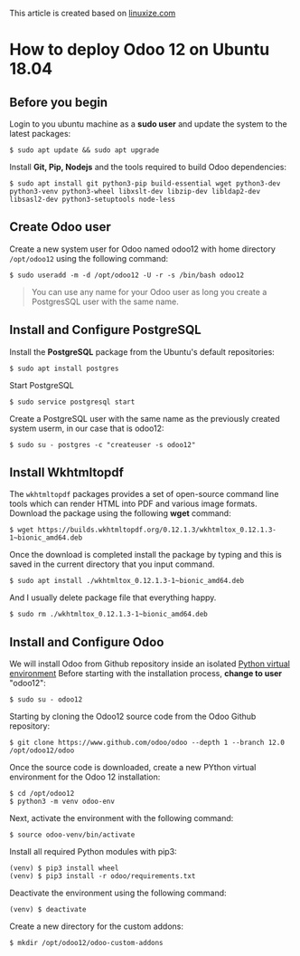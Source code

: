 This article is created based on [linuxize.com](https://linuxize.com/post/how-to-deploy-odoo-12-on-ubuntu-18-04/)

# How to deploy Odoo 12 on Ubuntu 18.04

## Before you begin
Login to you ubuntu machine as a **sudo user** and update the system to the latest packages:
```
$ sudo apt update && sudo apt upgrade
```
Install **Git, Pip, Nodejs** and the tools required to build Odoo dependencies:
```
$ sudo apt install git python3-pip build-essential wget python3-dev python3-venv python3-wheel libxslt-dev libzip-dev libldap2-dev libsasl2-dev python3-setuptools node-less
```

## Create Odoo user
Create a new system user for Odoo named odoo12 with home directory `/opt/odoo12` using the following command:
```
$ sudo useradd -m -d /opt/odoo12 -U -r -s /bin/bash odoo12
```
>You can use any name for your Odoo user as long you create a PostgresSQL user with the same name.

## Install and Configure PostgreSQL
Install the **PostgreSQL** package from the Ubuntu's default repositories:
```
$ sudo apt install postgres
```
Start PostgreSQL
```
$ sudo service postgresql start
```
Create a PostgreSQL user with the same name as the previously created system userm, in our case that is odoo12:
```
$ sudo su - postgres -c "createuser -s odoo12"
```

## Install Wkhtmltopdf
The `wkhtmltopdf` packages provides a set of open-source command line tools which can render HTML into PDF and various image formats.
Download the package using the following **wget** command:
```
$ wget https://builds.wkhtmltopdf.org/0.12.1.3/wkhtmltox_0.12.1.3-1~bionic_amd64.deb
```
Once the download is completed install the package by typing and this is saved in the current directory that you input command.
```
$ sudo apt install ./wkhtmltox_0.12.1.3-1~bionic_amd64.deb
```
And I usually delete package file that everything happy.
```
$ sudo rm ./wkhtmltox_0.12.1.3-1~bionic_amd64.deb
```

## Install and Configure Odoo
We will install Odoo from Github repository inside an isolated [Python virtual environment](https://linuxize.com/post/how-to-create-python-virtual-environments-on-ubuntu-18-04/)
Before starting with the installation process, **change to user** "odoo12":
```
$ sudo su - odoo12
```
Starting by cloning the Odoo12 source code from the Odoo Github repository:
```
$ git clone https://www.github.com/odoo/odoo --depth 1 --branch 12.0 /opt/odoo12/odoo
```
Once the source code is downloaded, create a new PYthon virtual environment for the Odoo 12 installation:
```
$ cd /opt/odoo12
$ python3 -m venv odoo-env
```
Next, activate the environment with the following command:
```
$ source odoo-venv/bin/activate
```
Install all required Python modules with pip3:
```
(venv) $ pip3 install wheel
(venv) $ pip3 install -r odoo/requirements.txt
```
Deactivate the environment using the following command:
```
(venv) $ deactivate
```
Create a new directory for the custom addons:
```
$ mkdir /opt/odoo12/odoo-custom-addons
```
